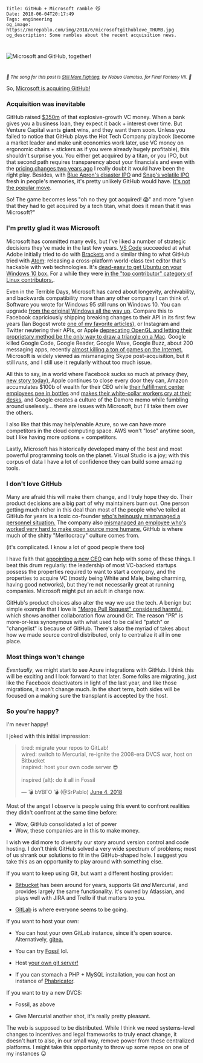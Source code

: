     Title: GitHub + Microsoft ramble 😼
    Date: 2018-06-04T20:17:49
    Tags: engineering
    og_image: https://morepablo.com/img/2018/6/microsoftgithublove_THUMB.jpg
    og_description: Some rambles about the recent acquisition news.

<div class="caption-img-block" style="margin: 25px auto">
<img src="/img/2018/6/microsoftgithublove_THUMB.jpg" alt="Microsoft and GitHub, together!" style="margin: 15px auto;" />
</div>

<small><em>🎵 The song for this post is <a href="https://www.youtube.com/watch?v=lnGnJWKyBak">Still More Fighting</a>, by Nobuo Uematsu, for Final Fantasy VII. 🎵</em></small>

So, [Microsoft is acquiring GitHub!][1]

### Acquisition was inevitable

GitHub raised [$350m][2] of that explosive-growth VC
money. When a bank gives you a business loan, they expect it back + interest
over time. But Venture Capital wants **giant** wins, and they want them
soon. Unless you failed to notice that GitHub plays the Hot Tech Company
playbook (become a market leader and make unit economics work later, use VC
money on ergonomic chairs + stickers as if you were already hugely profitable),
this shouldn't surprise you. You either get acquired by a titan, or you IPO, but
that second path requires transparency about your financials and even with the
[pricing changes two years ago][3] I really doubt it would have been the right
play. Besides, with [Blue Apron's disaster IPO][25] and [Snap's volatile IPO][26]
fresh in people's memories, it's pretty unlikely GitHub would have. [It's not
the popular move][27].

So! The game becomes less "oh no they got acquired! 😱" and more "given that
they had to get acquired by a tech titan, what does it mean that it was
Microsoft?"

### I'm pretty glad it was Microsoft

Microsoft has committed many evils, but I've liked a number of strategic
decisions they've made in the last few years. [VS Code][13] succeeded at what
Adobe initially tried to do with [Brackets][12] and a similar thing to what
GitHub tried with [Atom][14]: releasing a cross-platform world-class text editor
that's hackable with web technologies. It's [dead-easy to get Ubuntu on your
Windows 10 box.][28] For a while they were [in the "top contributor" category of
Linux contributors.][15].

Even in the Terrible Days, Microsoft has cared about longevity,
archivability, and backwards compatibility more than any other company I can
think of. Software you wrote for Windows 95 still runs on Windows 10. You can
upgrade [from the original Windows all the way up][17]. Compare this to Facebook
capriciously shipping breaking changes to their API in its first few years (Ian
Bogost wrote [one of my favorite articles][16]), or Instagram and Twitter
neutering their APIs, or Apple [deprecating OpenGL and letting their proprietary
method be the only way to draw a triangle on a Mac][18]. Google killed Google
Code, Google Reader, Google Wave, Google Buzz, about 200 messaging apps,
recently [almost killing a ton of games on the Internet.][24] Microsoft is
widely viewed as mismanaging Skype post-acquisition, but it still _runs_, and I
still use it regularly without too much issue.

All this to say, in a world where Facebook sucks so much at privacy (hey, [new
story today][21]), Apple continues to close every door they can, Amazon
accumulates $100b of wealth for their CEO while [their fulfillment center
employees pee in bottles][19] and [makes their white-collar workers cry at their
desks][20], and Google creates a culture of the Damore memo while fumbling
around uselessly… there are issues with Microsoft, but I'll take them over the
others.

I also like that this may help/enable Azure, so we can have more competitors in
the cloud computing space. AWS won't "lose" anytime soon, but I like having more
options + competitors.

Lastly, Microsoft has historically developed many of the best and most powerful
programming tools on the planet. Visual Studio is a joy; with
this corpus of data I have a lot of confidence they can build some amazing
tools.

### I don't love GitHub

Many are afraid this will make them change, and I truly
hope they do. Their product decisions are a big part of why maintainers burn
out. One person getting much richer in this deal than most of the people who've
toiled at GitHub for years is a toxic co-founder [who's heinously mismanaged
a personnel situation.][22] The company also [mismanaged an employee who's worked
very hard to make open source more humane.][23] GitHub is where much of the
shitty "Meritocracy" culture comes from.

(it's complicated. I know a lot of good people there too)

I have faith that [appointing a new CEO][6] can help with some of these
things. I beat this drum regularly: the leadership of most VC-backed
startups possess the properties required to want to start a company, and the
properties to acquire VC (mostly being White and Male, being charming, having
good networks), but they're not necessarily great at running companies.
Microsoft might put an adult in charge now.

GitHub's product choices also alter the way we use the tech. A benign but simple
example that I love is ["Merge Pull Request" considered harmful][5], which shows
another collaboration flow around Git. The reason "PR" is more-or-less synonymous
with what used to be called "patch" or "changelist" is because of GitHub.
There's also the myriad of takes about how we made source control distributed,
only to centralize it all in one place.

### Most things won't change

_Eventually_, we might start to see Azure integrations with GitHub. I think this
will be exciting and I look forward to that later. Some folks are migrating, just
like the Facebook deactivators in light of the last year, and like those
migrations, it won't change much. In the short term, both sides will be focused
on a making sure the transplant is accepted by the host.

### So you're happy?

I'm never happy!

I joked with this initial impression:

<blockquote class="twitter-tweet" data-lang="en"><p lang="en" dir="ltr">tired:
migrate your repos to GitLab!<br>wired: switch to Mercurial, re-ignite the
2008-era DVCS war, host on Bitbucket<br>inspired: host your own code server
😎<br><br>inspired (alt): do it all in Fossil</p>&mdash; 💣 b∀BГO 💣 (@SrPablo)
<a href="https://twitter.com/SrPablo/status/1003429168468692992?ref_src=twsrc%5Etfw">June 4, 2018</a></blockquote>

Most of the angst I observe is people using this event to confront realities
they didn't confront at the same time before:

* Wow, GitHub consolidated a lot of power
* Wow, these companies are in this to make money.

I wish we did more to diversify our story around version control
and code hosting. I don't think GitHub solved a very wide spectrum of problems;
most of us shrank our solutions to fit in the GitHub-shaped hole.
I suggest you take this as an opportunity to play around with something else.

If you want to keep using Git, but want a different hosting provider:

* [Bitbucket][11] has been around for years, supports Git _and_ Mercurial, and
  provides largely the same functionality. It's owned by Atlassian, and plays
  well with JIRA and Trello if that matters to you.

* [GitLab][10] is where everyone seems to be going. 

If you want to host your own:

* You can host your own GitLab instance, since it's open source. Alternatively,
  [gitea.][4]

* You can try [Fossil][8] lol.

* Host [your own git server!][9]

* If you can stomach a PHP + MySQL installation, you can host an instance of
  [Phabricator][7].

If you want to try a new DVCS:

* Fossil, as above

* Give Mercurial another shot, it's really pretty pleasant.

The web is supposed to be distributed. While I think we need
systems-level changes to incentives and legal frameworks to truly enact change,
it doesn't hurt to also, in our small way, remove power from these centralized
platforms. I might take this opportunity to throw up some repos on one of my
instances 😛

   [1]: https://www.theverge.com/2018/6/4/17422788/microsoft-github-acquisition-official-deal
   [2]: https://www.crunchbase.com/organization/github#section-locked-charts
   [3]: https://thenextweb.com/dd/2016/05/11/github-new-pricing/
   [4]: https://gitea.io/en-US/
   [5]: https://www.spreedly.com/2014/06/24/merge-pull-request-considered-harmful/
   [6]: https://natfriedman.github.io/hello/
   [7]: https://www.phacility.com/phabricator/
   [8]: https://fossil-scm.org/index.html/doc/trunk/www/index.wiki
   [9]: https://git-scm.com/book/en/v1/Git-on-the-Server
   [10]: https://about.gitlab.com/
   [11]: https://bitbucket.org/
   [12]: http://brackets.io/
   [13]: https://code.visualstudio.com/
   [14]: https://atom.io/
   [15]: https://www.zdnet.com/article/whos-building-linux-in-2017/
   [16]: http://bogost.com/writing/blog/oauth_of_fealty/
   [17]: https://news.avclub.com/watch-a-man-install-every-major-windows-upgrade-from-th-1798259214
   [18]: https://developer.apple.com/macos/whats-new/#deprecationofopenglandopencl
   [19]: https://www.theverge.com/2018/4/16/17243026/amazon-warehouse-jobs-worker-conditions-bathroom-breaks
   [20]: https://www.nytimes.com/2015/08/16/technology/inside-amazon-wrestling-big-ideas-in-a-bruising-workplace.html
   [21]: https://www.nytimes.com/interactive/2018/06/03/technology/facebook-device-partners-users-friends-data.html
   [22]: http://valleywag.gawker.com/meet-the-married-duo-behind-techs-biggest-new-harassme-1545685104
   [23]: https://where.coraline.codes/blog/my-year-at-github/
   [24]: https://www.theverge.com/2018/5/15/17358752/google-chrome-66-web-audio-api-sound-broken-game-change-delay-apology
   [25]: https://www.cnbc.com/2017/08/23/inside-blue-aprons-ipo-communication-lapse-chased-away-investors.html
   [26]: https://qz.com/1201682/snap-stock-closed-above-its-ipo-price-for-the-first-time-since-june/
   [27]: https://www.vox.com/2014/9/11/6134529/a-new-york-stock-exchange-exec-explains-why-ipos-are-becoming-less
   [28]: https://docs.microsoft.com/en-us/windows/wsl/install-win10
